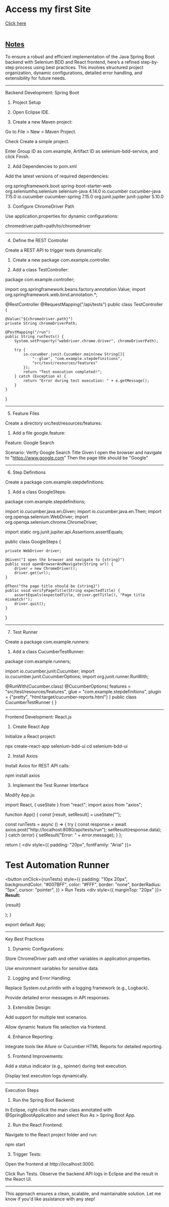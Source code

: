 <html>
  <head>
    <title>My first site</title>
  </head>
  <body>
    <h1>Access my first Site </h1>
    <a href = "https://rashique003.github.io/learning-test/site/">Click here</a><br><br>
    <h2><u>Notes</u></h2>
  </body>
</html>
To ensure a robust and efficient implementation of the Java Spring Boot backend with Selenium BDD and React frontend, here’s a refined step-by-step process using best practices. This involves structured project organization, dynamic configurations, detailed error handling, and extensibility for future needs.


---

Backend Development: Spring Boot

1. Project Setup

1. Open Eclipse IDE.


2. Create a new Maven project:

Go to File > New > Maven Project.

Check Create a simple project.

Enter Group ID as com.example, Artifact ID as selenium-bdd-service, and click Finish.




2. Add Dependencies to pom.xml

Add the latest versions of required dependencies:

<dependencies>
    <!-- Spring Boot Starter Web -->
    <dependency>
        <groupId>org.springframework.boot</groupId>
        <artifactId>spring-boot-starter-web</artifactId>
    </dependency>
    <!-- Selenium WebDriver -->
    <dependency>
        <groupId>org.seleniumhq.selenium</groupId>
        <artifactId>selenium-java</artifactId>
        <version>4.14.0</version>
    </dependency>
    <!-- Cucumber -->
    <dependency>
        <groupId>io.cucumber</groupId>
        <artifactId>cucumber-java</artifactId>
        <version>7.15.0</version>
    </dependency>
    <dependency>
        <groupId>io.cucumber</groupId>
        <artifactId>cucumber-spring</artifactId>
        <version>7.15.0</version>
    </dependency>
    <!-- Testing Framework -->
    <dependency>
        <groupId>org.junit.jupiter</groupId>
        <artifactId>junit-jupiter</artifactId>
        <version>5.10.0</version>
    </dependency>
</dependencies>

3. Configure ChromeDriver Path

Use application.properties for dynamic configurations:

chromedriver.path=path/to/chromedriver


---

4. Define the REST Controller

Create a REST API to trigger tests dynamically:

1. Create a new package com.example.controller.


2. Add a class TestController:



package com.example.controller;

import org.springframework.beans.factory.annotation.Value;
import org.springframework.web.bind.annotation.*;

@RestController
@RequestMapping("/api/tests")
public class TestController {

    @Value("${chromedriver.path}")
    private String chromeDriverPath;

    @PostMapping("/run")
    public String runTests() {
        System.setProperty("webdriver.chrome.driver", chromeDriverPath);

        try {
            io.cucumber.junit.Cucumber.main(new String[]{
                "--glue", "com.example.stepdefinitions",
                "src/test/resources/features"
            });
            return "Test execution completed!";
        } catch (Exception e) {
            return "Error during test execution: " + e.getMessage();
        }
    }
}


---

5. Feature Files

Create a directory src/test/resources/features:

1. Add a file google.feature:



Feature: Google Search

  Scenario: Verify Google Search Title
    Given I open the browser and navigate to "https://www.google.com"
    Then the page title should be "Google"


---

6. Step Definitions

Create a package com.example.stepdefinitions:

1. Add a class GoogleSteps:



package com.example.stepdefinitions;

import io.cucumber.java.en.Given;
import io.cucumber.java.en.Then;
import org.openqa.selenium.WebDriver;
import org.openqa.selenium.chrome.ChromeDriver;

import static org.junit.jupiter.api.Assertions.assertEquals;

public class GoogleSteps {

    private WebDriver driver;

    @Given("I open the browser and navigate to {string}")
    public void openBrowserAndNavigate(String url) {
        driver = new ChromeDriver();
        driver.get(url);
    }

    @Then("the page title should be {string}")
    public void verifyPageTitle(String expectedTitle) {
        assertEquals(expectedTitle, driver.getTitle(), "Page title mismatch!");
        driver.quit();
    }
}


---

7. Test Runner

Create a package com.example.runners:

1. Add a class CucumberTestRunner:



package com.example.runners;

import io.cucumber.junit.Cucumber;
import io.cucumber.junit.CucumberOptions;
import org.junit.runner.RunWith;

@RunWith(Cucumber.class)
@CucumberOptions(
    features = "src/test/resources/features",
    glue = "com.example.stepdefinitions",
    plugin = {"pretty", "html:target/cucumber-reports.html"}
)
public class CucumberTestRunner {
}


---

Frontend Development: React.js

1. Create React App

Initialize a React project:

npx create-react-app selenium-bdd-ui
cd selenium-bdd-ui

2. Install Axios

Install Axios for REST API calls:

npm install axios

3. Implement the Test Runner Interface

Modify App.js:

import React, { useState } from "react";
import axios from "axios";

function App() {
  const [result, setResult] = useState("");

  const runTests = async () => {
    try {
      const response = await axios.post("http://localhost:8080/api/tests/run");
      setResult(response.data);
    } catch (error) {
      setResult("Error: " + error.message);
    }
  };

  return (
    <div style={{ padding: "20px", fontFamily: "Arial" }}>
      <h1>Test Automation Runner</h1>
      <button
        onClick={runTests}
        style={{
          padding: "10px 20px",
          backgroundColor: "#007BFF",
          color: "#FFF",
          border: "none",
          borderRadius: "5px",
          cursor: "pointer",
        }}
      >
        Run Tests
      </button>
      <div style={{ marginTop: "20px" }}>
        <strong>Result:</strong>
        <p>{result}</p>
      </div>
    </div>
  );
}

export default App;


---

Key Best Practices

1. Dynamic Configurations:

Store ChromeDriver path and other variables in application.properties.

Use environment variables for sensitive data.



2. Logging and Error Handling:

Replace System.out.println with a logging framework (e.g., Logback).

Provide detailed error messages in API responses.



3. Extensible Design:

Add support for multiple test scenarios.

Allow dynamic feature file selection via frontend.



4. Enhance Reporting:

Integrate tools like Allure or Cucumber HTML Reports for detailed reporting.



5. Frontend Improvements:

Add a status indicator (e.g., spinner) during test execution.

Display test execution logs dynamically.





---

Execution Steps

1. Run the Spring Boot Backend:

In Eclipse, right-click the main class annotated with @SpringBootApplication and select Run As > Spring Boot App.



2. Run the React Frontend:

Navigate to the React project folder and run:

npm start



3. Trigger Tests:

Open the frontend at http://localhost:3000.

Click Run Tests. Observe the backend API logs in Eclipse and the result in the React UI.





---

This approach ensures a clean, scalable, and maintainable solution. Let me know if you'd like assistance with any step!


